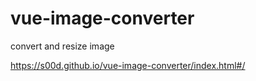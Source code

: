 # vue-image-converter

convert and resize image


https://s00d.github.io/vue-image-converter/index.html#/